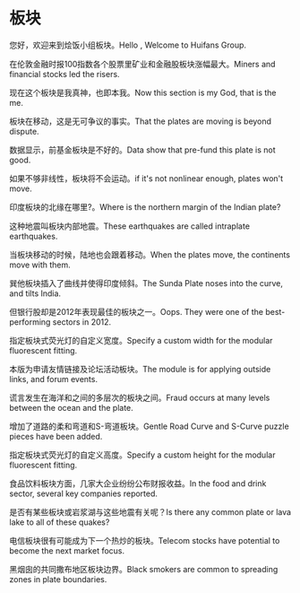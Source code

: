 # 板块

<p><span class="chinese">您好，欢迎来到烩饭小组板块。</span><span class="english">Hello , Welcome to Huifans Group.</span></p>

<p><span class="chinese">在伦敦金融时报100指数各个股票里矿业和金融股板块涨幅最大。</span><span class="english">Miners and financial stocks led the risers.</span></p>

<p><span class="chinese">现在这个板块是我真神，也即本我。</span><span class="english">Now this section is my God, that is the me.</span></p>

<p><span class="chinese">板块在移动，这是无可争议的事实。</span><span class="english">That the plates are moving is beyond dispute.</span></p>

<p><span class="chinese">数据显示，前基金板块是不好的。</span><span class="english">Data show that pre-fund this plate is not good.</span></p>

<p><span class="chinese">如果不够非线性，板块将不会运动。</span><span class="english">if it's not nonlinear enough, plates won't move.</span></p>

<p><span class="chinese">印度板块的北缘在哪里?。</span><span class="english">Where is the northern margin of the Indian plate?</span></p>

<p><span class="chinese">这种地震叫板块内部地震。</span><span class="english">These earthquakes are called intraplate earthquakes.</span></p>

<p><span class="chinese">当板块移动的时候，陆地也会跟着移动。</span><span class="english">When the plates move, the continents move with them.</span></p>

<p><span class="chinese">巽他板块插入了曲线并使得印度倾斜。</span><span class="english">The Sunda Plate noses into the curve, and tilts India.</span></p>

<p><span class="chinese">但银行股却是2012年表现最佳的板块之一。</span><span class="english">Oops. They were one of the best-performing sectors in 2012.</span></p>

<p><span class="chinese">指定板块式荧光灯的自定义宽度。</span><span class="english">Specify a custom width for the modular fluorescent fitting.</span></p>

<p><span class="chinese">本版为申请友情链接及论坛活动板块。</span><span class="english">The module is for applying outside links, and forum events.</span></p>

<p><span class="chinese">谎言发生在海洋和之间的多层次的板块之间。</span><span class="english">Fraud occurs at many levels between the ocean and the plate.</span></p>

<p><span class="chinese">增加了道路的柔和弯道和S-弯道板块。</span><span class="english">Gentle Road Curve and S-Curve puzzle pieces have been added.</span></p>

<p><span class="chinese">指定板块式荧光灯的自定义高度。</span><span class="english">Specify a custom height for the modular fluorescent fitting.</span></p>

<p><span class="chinese">食品饮料板块方面，几家大企业纷纷公布财报收益。</span><span class="english">In the food and drink sector, several key companies reported.</span></p>

<p><span class="chinese">是否有某些板块或岩浆湖与这些地震有关呢？</span><span class="english">Is there any common plate or lava lake to all of these quakes?</span></p>

<p><span class="chinese">电信板块很有可能成为下一个热炒的板块。</span><span class="english">Telecom stocks have potential to become the next market focus.</span></p>

<p><span class="chinese">黑烟囱的共同撒布地区板块边界。</span><span class="english">Black smokers are common to spreading zones in plate boundaries.</span></p>

